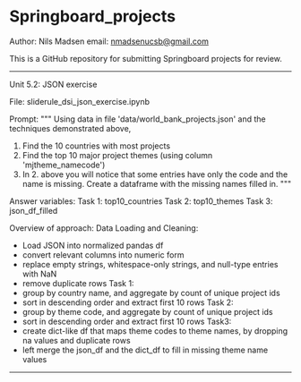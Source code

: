 # Springboard_projects

Author: Nils Madsen
email: nmadsenucsb@gmail.com

This is a GitHub repository for submitting Springboard projects for review.

______________________________
Unit 5.2: JSON exercise

File:
sliderule_dsi_json_exercise.ipynb

Prompt:
"""
Using data in file 'data/world_bank_projects.json' and the techniques demonstrated above,

1. Find the 10 countries with most projects
2. Find the top 10 major project themes (using column 'mjtheme_namecode')
3. In 2. above you will notice that some entries have only the code and the name is missing. Create a dataframe with the missing names filled in.
"""

Answer variables:
Task 1: top10_countries
Task 2: top10_themes
Task 3: json_df_filled

Overview of approach:
Data Loading and Cleaning: 
- Load JSON into normalized pandas df
- convert relevant columns into numeric form
- replace empty strings, whitespace-only strings, and null-type entries with NaN
- remove duplicate rows
Task 1:
- group by country name, and aggregate by count of unique project ids
- sort in descending order and extract first 10 rows
Task 2:
- group by theme code, and aggregate by count of unique project ids
- sort in descending order and extract first 10 rows
Task3:
- create dict-like df that maps theme codes to theme names, by dropping na values and duplicate rows
- left merge the json_df and the dict_df to fill in missing theme name values

______________________________


